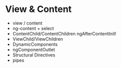 # View & Content

- view / content
- ng-content + select
- ContentChild/ContentChildren  ngAfterContentInit!
- ViewChild/ViewChildren
- DynamicComponents
- ngComponentOutlet
- Structural Directives
- pipes





